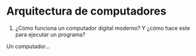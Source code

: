 # Arquitectura de computadores

1. ¿Cómo funciona un computador digital moderno? Y ¿cómo hace este para ejecutar un programa?

Un computador...
